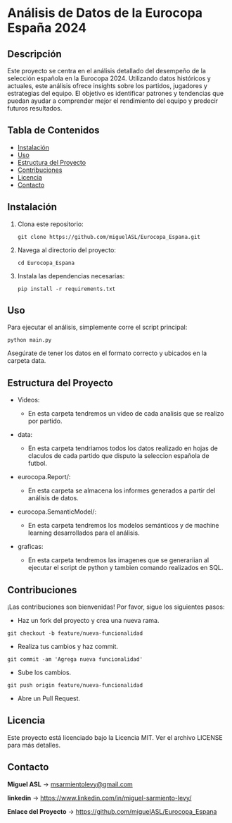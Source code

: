 # Análisis de Datos de la Eurocopa España 2024

## Descripción

Este proyecto se centra en el análisis detallado del desempeño de la selección española en la Eurocopa 2024. Utilizando datos históricos y actuales, este análisis ofrece insights sobre los partidos, jugadores y estrategias del equipo. El objetivo es identificar patrones y tendencias que puedan ayudar a comprender mejor el rendimiento del equipo y predecir futuros resultados.

## Tabla de Contenidos

- [Instalación](#instalación)
- [Uso](#uso)
- [Estructura del Proyecto](#estructura-del-proyecto)
- [Contribuciones](#contribuciones)
- [Licencia](#licencia)
- [Contacto](#contacto)

## Instalación

1. Clona este repositorio:
    ```
    git clone https://github.com/miguelASL/Eurocopa_Espana.git
    ```
2. Navega al directorio del proyecto:
    ```
    cd Eurocopa_Espana
    ```
3. Instala las dependencias necesarias:
    ```
    pip install -r requirements.txt
    ```

## Uso

Para ejecutar el análisis, simplemente corre el script principal:
```
python main.py
```
Asegúrate de tener los datos en el formato correcto y ubicados en la carpeta data.

## Estructura del Proyecto

- Videos:
  - En esta carpeta tendremos un video de cada analisis que se realizo por partido.

- data:
  - En esta carpeta tendriamos todos los datos realizado en hojas de claculos de cada partido que disputo la seleccion española de futbol.
  
- eurocopa.Report/:
  - En esta carpeta se almacena los informes generados a partir del análisis de datos.

- eurocopa.SemanticModel/:
  - En esta carpeta tendremos los modelos semánticos y de machine learning desarrollados para el análisis.
 
- graficas:
  - En esta carpeta tendremos las imagenes que se generariian al ejecutar el script de python y tambien comando realizados en SQL.

## Contribuciones
¡Las contribuciones son bienvenidas! Por favor, sigue los siguientes pasos:

- Haz un fork del proyecto y crea una nueva rama.
```
git checkout -b feature/nueva-funcionalidad
```
- Realiza tus cambios y haz commit.
```
git commit -am 'Agrega nueva funcionalidad'
```
- Sube los cambios.
```
git push origin feature/nueva-funcionalidad
```
- Abre un Pull Request.

## Licencia

Este proyecto está licenciado bajo la Licencia MIT. Ver el archivo LICENSE para más detalles.

## Contacto

**Miguel ASL** -> msarmientolevy@gmail.com

**linkedin** -> https://www.linkedin.com/in/miguel-sarmiento-levy/

**Enlace del Proyecto** -> https://github.com/miguelASL/Eurocopa_Espana
